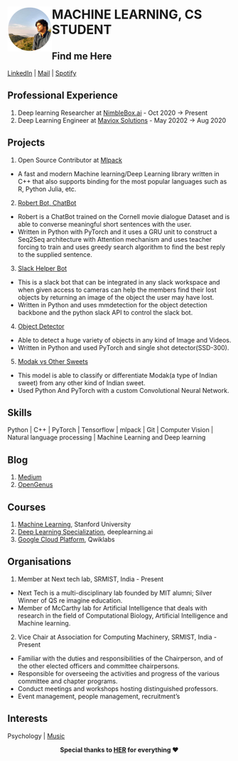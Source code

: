 
<h1><img src="https://github.com/Aakash-kaushik/Aakash-kaushik/blob/homepage/Me.png?raw=true" height="100px" width ="100px" alt="Aakash Kaushik", align="left" border-radius="50%"/>MACHINE LEARNING, CS STUDENT</h1>

## Find me Here
[LinkedIn](https://www.linkedin.com/in/kaushikaakash7539/)    |    <a href="mailto:kaushikaakash7539@gmail.com?subject=Hello from you homepage&body=Message">Mail</a>    |    [Spotify](https://open.spotify.com/user/nu45gm4u9aahlsxhzt2vpige5?si=NpVR2X_rQlKyYlRLk9bdgA) 
 
## Professional Experience 
 
 1. Deep learning Researcher at [NimbleBox.ai](https://www.nimblebox.ai/) - Oct 2020 -> Present
 2. Deep Learning Engineer at [Maviox Solutions](https://www.mavoix.in/) - May 20202 -> Aug 2020

## Projects 

1. Open Source Contributor at [Mlpack](https://github.com/Aakash-kaushik/mlpack)
- A fast and modern Machine learning/Deep Learning library written in C++ that also supports binding for the most popular languages such as R, Python Julia, etc.

2. [Robert Bot, ChatBot](https://github.com/Aakash-kaushik/robert_bot)
- Robert is a ChatBot trained on the Cornell movie dialogue Dataset and is able to converse meaningful short sentences with the user.
- Written in Python with PyTorch and it uses a GRU unit to construct a Seq2Seq architecture with Attention mechanism and uses teacher forcing to train and uses greedy search algorithm to find the best reply to the supplied sentence.

3. [Slack Helper Bot](https://github.com/Aakash-kaushik/obj_detection)
- This is a slack bot that can be integrated in any slack workspace and when given access to cameras can help the members find their lost objects by returning an image of the object the user may have lost.
- Written in Python and uses mmdetection for the object detection backbone and the python slack API to control the slack bot.

4. [Object Detector](https://github.com/Aakash-kaushik/object_detection)
- Able to detect a huge variety of objects in any kind of Image and Videos.
- Written in Python and used PyTorch and single shot detector(SSD-300).

5. [Modak vs Other Sweets](https://github.com/Aakash-kaushik/image_classification)
- This model is able to classify or differentiate Modak(a type of Indian sweet) from any other kind of Indian sweet.
- Used Python And PyTorch with a custom Convolutional Neural Network.

## Skills

Python | C++ | PyTorch | Tensorflow | mlpack | Git | Computer Vision | Natural language processing | Machine Learning and Deep learning

## Blog

1. [Medium](https://medium.com/@kaushikaakash7539)
2. [OpenGenus](https://iq.opengenus.org/author/aakash/)

## Courses 

1. [Machine Learning](https://coursera.org/share/df5c93ec7919e71d0fb522d65bef0e7f), Stanford University
2. [Deep Learning Specialization](https://coursera.org/share/aec8b85e40bee9fd4e9e41ed0cab6804), deeplearning.ai
3. [Google Cloud Platform](https://www.qwiklabs.com/public_profiles/20a74651-c07d-4616-984a-54b49fb8265e), Qwiklabs

## Organisations 

1.  Member at Next tech lab, SRMIST, India - Present
- Next Tech is a multi-disciplinary lab founded by MIT alumni; Silver Winner of QS re imagine education.
- Member of McCarthy lab for Artificial Intelligence that
deals with research in the field of Computational Biology, Artificial Intelligence and Machine learning.

2. Vice Chair at Association for Computing Machinery, SRMIST, India - Present
- Familiar with the duties and responsibilities of the Chairperson, and of the other elected officers and committee chairpersons.
- Responsible for overseeing the activities and progress of the various committee and chapter programs.
- Conduct meetings and workshops hosting distinguished professors.
- Event management, people management, recruitment’s

## Interests 

Psychology | [Music](https://open.spotify.com/user/nu45gm4u9aahlsxhzt2vpige5?si=M0uZATdeSCGFirQP9WjjvQ) 

<p align="center"><b> Special thanks to <a href="https://www.linkedin.com/in/smrutiraushan/">HER</a> for everything ❤️</b></p> 
